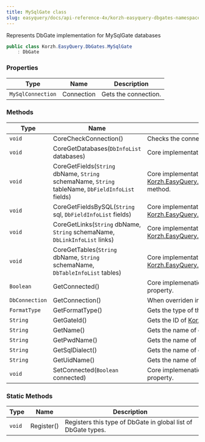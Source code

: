 ```yaml
---
title: MySqlGate class
slug: easyquery/docs/api-reference-4x/korzh-easyquery-dbgates-namespace/mysqlgate-class
---
```



Represents DbGate implementation for MySqlGate databases
```csharp
public class Korzh.EasyQuery.DbGates.MySqlGate
    : DbGate

```

### Properties

| Type | Name | Description | 
| --- | --- | --- | 
| `MySqlConnection` | Connection | Gets the connection. | 


### Methods

| Type | Name | Description | 
| --- | --- | --- | 
| `void` | CoreCheckConnection() | Checks the connection. | 
| `void` | CoreGetDatabases(`DbInfoList` databases) | Core implementation of [Korzh.EasyQuery.Db.DbGate.GetDatabases](/api-reference-4x/korzh-easyquery-db-namespace/dbgate-class) method. | 
| `void` | CoreGetFields(`String` dbName, `String` schemaName, `String` tableName, `DbFieldInfoList` fields) | Core implementation of [Korzh.EasyQuery.Db.DbGate.GetFields(System.String,System.String,System.String)](/api-reference-4x/korzh-easyquery-db-namespace/dbgate-class) method. | 
| `void` | CoreGetFieldsBySQL(`String` sql, `DbFieldInfoList` fields) | Core implementation of [Korzh.EasyQuery.Db.DbGate.GetFieldsBySQL(System.String)](/api-reference-4x/korzh-easyquery-db-namespace/dbgate-class) method. | 
| `void` | CoreGetLinks(`String` dbName, `String` schemaName, `DbLinkInfoList` links) | Core implementation of [Korzh.EasyQuery.Db.DbGate.GetLinks(System.String,System.String)](/api-reference-4x/korzh-easyquery-db-namespace/dbgate-class) method. | 
| `void` | CoreGetTables(`String` dbName, `String` schemaName, `DbTableInfoList` tables) | Core implementation of [Korzh.EasyQuery.Db.DbGate.GetTables(System.String,System.String)](/api-reference-4x/korzh-easyquery-db-namespace/dbgate-class) method. | 
| `Boolean` | GetConnected() | Core implemenation of "get" method of [Korzh.EasyQuery.Db.DbGate.Connected](/api-reference-4x/korzh-easyquery-db-namespace/dbgate-class) property. | 
| `DbConnection` | GetConnection() | When overriden in derived class, returns the connection | 
| `FormatType` | GetFormatType() | Gets the type of the format. | 
| `String` | GetGateId() | Gets the ID of [Korzh.EasyQuery.Db.DbGate](/api-reference-4x/korzh-easyquery-db-namespace/dbgate-class) type. | 
| `String` | GetName() | Gets the name of database gate. | 
| `String` | GetPwdName() | Gets the name of "password" attribute in connection string. | 
| `String` | GetSqlDialect() | Gets the name of default SQL dialect. | 
| `String` | GetUidName() | Gets the name of User ID attribute in connection string | 
| `void` | SetConnected(`Boolean` connected) | Core implemenation of "set" method of [Korzh.EasyQuery.Db.DbGate.Connected](/api-reference-4x/korzh-easyquery-db-namespace/dbgate-class) property. | 


### Static Methods

| Type | Name | Description | 
| --- | --- | --- | 
| `void` | Register() | Registers this type of DbGate in global list of DbGate types. |